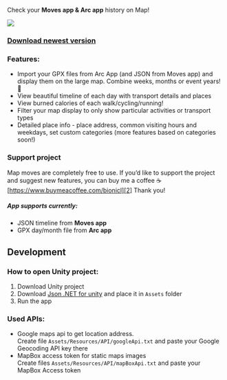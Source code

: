 Check your **Moves app & Arc app** history on Map!

![][image-1]
### [Download newest version][1]
### Features:
- Import your GPX files from Arc App (and JSON from Moves app) and display them on the large map. Combine weeks, months or event years! 🤯
- View beautiful timeline of each day with transport details and places
- View burned calories of each walk/cycling/running!
- Filter your map display to only show particular activities or transport types
- Detailed place info - place address, common visiting hours and weekdays, set custom categories (more features based on categories soon!)
### Support project
Map moves are completely free to use. If you’d like to support the project and suggest new features, you can buy me a coffee ☕️
[https://www.buymeacoffee.com/bionicl][2]
Thank you!

##### App supports currently:
- JSON timeline from **Moves app**
- GPX day/month file from **Arc app**

## Development
### How to open Unity project:
1. Download Unity project
2. Download [Json .NET for unity][3] and place it in `Assets` folder
3. Run the app

### Used APIs:
- Google maps api to get location address.  
	Create file `Assets/Resources/API/googleApi.txt` and paste your Google Geocoding API key there
- MapBox access token for static maps images  
	Create files `Assets/Resources/API/mapBoxApi.txt` and paste your MapBox Access token


[1]:	https://github.com/bionicl/MapMoves/releases
[2]:	https://www.buymeacoffee.com/bionicl "buy me a coffee!"
[3]:	https://assetstore.unity.com/packages/tools/input-management/json-net-for-unity-11347

[image-1]:	https://i.imgur.com/NHYylSN.png